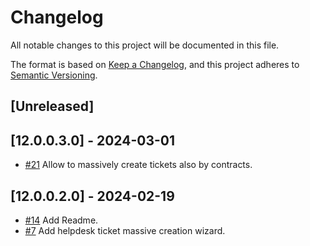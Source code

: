 # Changelog
All notable changes to this project will be documented in this file.

The format is based on [Keep a Changelog](https://keepachangelog.com/en/1.0.0/),
and this project adheres to [Semantic Versioning](https://semver.org/spec/v2.0.0.html).

## [Unreleased]
## [12.0.0.3.0] - 2024-03-01
- [#21](https://gitlab.com/somitcoop/erp-research/odoo-helpdesk/-/merge_requests/21) Allow to massively create tickets also by contracts.

## [12.0.0.2.0] - 2024-02-19
- [#14](https://gitlab.com/somitcoop/erp-research/odoo-helpdesk/-/merge_requests/14) Add Readme.
- [#7](https://gitlab.com/somitcoop/erp-research/odoo-helpdesk/-/merge_requests/7) Add helpdesk ticket massive creation wizard.
